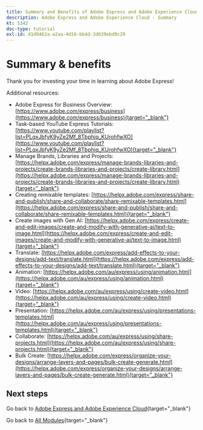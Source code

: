 ```yaml
---
title: Summary and Benefits of Adobe Express and Adobe Experience Cloud
description: Adobe Express and Adobe Experience Cloud - Summary
kt: 5342
doc-type: tutorial
exl-id: d1d0462a-a2aa-4d16-bb4d-3d639ebd9c29
---
```

# Summary & benefits

Thank you for investing your time in learning about Adobe Express! 

Additional resources:

- Adobe Express for Business Overview: [https://www.adobe.com/express/business](https://www.adobe.com/express/business){target="_blank"}- Task-based YouTube Express Tutorials: [https://www.youtube.com/playlist?list=PLqxJbfyK9yZe2Mf_8Tbphiq_KUrohfwXO](https://www.youtube.com/playlist?list=PLqxJbfyK9yZe2Mf_8Tbphiq_KUrohfwXO){target="_blank"}- Manage Brands, Libraries and Projects: [https://helpx.adobe.com/express/manage-brands-libraries-and-projects/create-brands-libraries-and-projects/create-library.html](https://helpx.adobe.com/express/manage-brands-libraries-and-projects/create-brands-libraries-and-projects/create-library.html){target="_blank"}- Creating remixable templates: [https://helpx.adobe.com/express/share-and-publish/share-and-collaborate/share-remixable-templates.html](https://helpx.adobe.com/express/share-and-publish/share-and-collaborate/share-remixable-templates.html){target="_blank"}- Create images with Gen AI: [https://helpx.adobe.com/express/create-and-edit-images/create-and-modify-with-generative-ai/text-to-image.html](https://helpx.adobe.com/express/create-and-edit-images/create-and-modify-with-generative-ai/text-to-image.html){target="_blank"}- Translate: [https://helpx.adobe.com/express/add-effects-to-your-designs/add-text/translate.html](https://helpx.adobe.com/express/add-effects-to-your-designs/add-text/translate.html){target="_blank"}- Animation: [https://helpx.adobe.com/au/express/using/animation.html](https://helpx.adobe.com/au/express/using/animation.html){target="_blank"}- Video: [https://helpx.adobe.com/au/express/using/create-video.html](https://helpx.adobe.com/au/express/using/create-video.html){target="_blank"}- Presentation: [https://helpx.adobe.com/au/express/using/presentations-templates.html](https://helpx.adobe.com/au/express/using/presentations-templates.html){target="_blank"}- Collaborate: [https://helpx.adobe.com/au/express/using/share-projects.html](https://helpx.adobe.com/au/express/using/share-projects.html){target="_blank"}- Bulk Create: [https://helpx.adobe.com/express/organize-your-designs/arrange-layers-and-pages/bulk-create-generate.html](https://helpx.adobe.com/express/organize-your-designs/arrange-layers-and-pages/bulk-create-generate.html){target="_blank"}

## Next steps

Go back to [Adobe Express and Adobe Experience Cloud](./express.md){target="_blank"}

Go back to [All Modules](./../../../overview.md){target="_blank"}